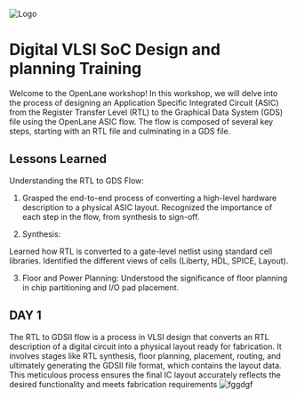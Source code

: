 

![Logo](https://www.vlsisystemdesign.com/wp-content/uploads/2016/12/vsd_logo.jpg)


# Digital VLSI SoC Design and planning Training

Welcome to the OpenLane workshop! In this workshop, we will delve into the process of designing an Application Specific Integrated Circuit (ASIC) from the Register Transfer Level (RTL) to the Graphical Data System (GDS) file using the OpenLane ASIC flow. The flow is composed of several key steps, starting with an RTL file and culminating in a GDS file.

## Lessons Learned

Understanding the RTL to GDS Flow:

1. Grasped the end-to-end process of converting a high-level hardware description to a physical ASIC layout.
Recognized the importance of each step in the flow, from synthesis to sign-off.

2. Synthesis:

Learned how RTL is converted to a gate-level netlist using standard cell libraries.
Identified the different views of cells (Liberty, HDL, SPICE, Layout).

3. Floor and Power Planning:
Understood the significance of floor planning in chip partitioning and I/O pad placement.



## DAY 1

The RTL to GDSII flow is a process in VLSI design that converts an RTL
description of a digital circuit into a physical layout ready for fabrication. It
involves stages like RTL synthesis, floor planning, placement, routing, and
ultimately generating the GDSII file format, which contains the layout data.
This meticulous process ensures the final IC layout accurately reflects the
desired functionality and meets fabrication requirements
![fggdgf](https://github.com/AnoushkaTripathi/DIGITAL_VLSI_SoC_Design_and-planning_Training/assets/98522737/d256eedc-480c-4997-ad78-8e5438094956)

